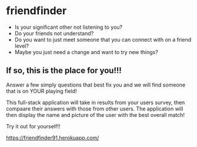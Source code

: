 # friendfinder

- Is your significant other not listening to you?
- Do your friends not understand?
- Do you want to just meet someone that you can connect with on a friend level?
- Maybe you just need a change and want to try new things?
      
 ## If so, this is the place for you!!!
 Answer a few simply questions that best fix you and we will find someone that is on YOUR playing field! 
 
 This full-stack application will take in results from your users survey, then compaare their answers with those from other users. The application will then display the name and picture of the user with the best overall match!
 
 Try it out for yourself!!
 
 https://friendfinder91.herokuapp.com/ 
